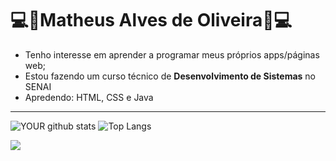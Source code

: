 # 💻🎵Matheus Alves de Oliveira🎵💻

* Tenho interesse em aprender a programar meus próprios apps/páginas web;
* Estou fazendo um curso técnico de <strong>Desenvolvimento de Sistemas</strong> no SENAI
* Apredendo: HTML, CSS e Java

--------------------------------------------------------------------------------------------------------------------

![YOUR github stats](https://github-readme-stats.vercel.app/api?username=MalvzMK1&theme=nightowl&layout=compact) ![Top Langs](https://github-readme-stats.vercel.app/api/top-langs/?username=MalvzMK1&theme=nightowl&layout=compact)

<img src="https://img.shields.io/badge/Em-Andamento-green">

